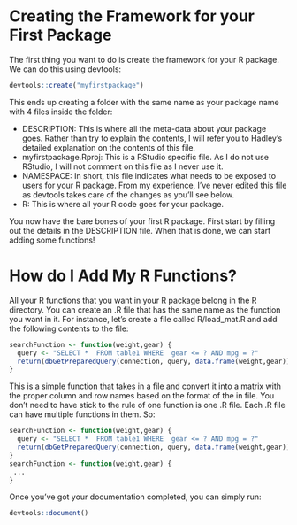 # Creating the Framework for your First Package

The first thing you want to do is create the framework for your R package. We can do this using devtools:

```R language
devtools::create("myfirstpackage")
```
This ends up creating a folder with the same name as your package name with 4 files inside the folder:

* DESCRIPTION: This is where all the meta-data about your package goes. Rather than try to explain the contents, I will refer you to Hadley’s detailed explanation on the contents of this file.
* myfirstpackage.Rproj: This is a RStudio specific file. As I do not use RStudio, I will not comment on this file as I never use it.
* NAMESPACE: In short, this file indicates what needs to be exposed to users for your R package. From my experience, I’ve never edited this file as devtools takes care of the changes as you’ll see below.
* R: This is where all your R code goes for your package.

You now have the bare bones of your first R package. First start by filling out the details in the DESCRIPTION file. When that is done, we can start adding some functions!

# How do I Add My R Functions?

All your R functions that you want in your R package belong in the R directory. You can create an .R file that has the same name as the function you want in it. For instance, let’s create a file called R/load_mat.R and add the following contents to the file:

```R language
searchFunction <- function(weight,gear) {
  query <- "SELECT *  FROM table1 WHERE  gear <= ? AND mpg = ?"
  return(dbGetPreparedQuery(connection, query, data.frame(weight,gear)))
}
```
This is a simple function that takes in a file and convert it into a matrix with the proper column and row names based on the format of the in file. You don’t need to have stick to the rule of one function is one .R file. Each .R file can have multiple functions in them. So:
```R language
searchFunction <- function(weight,gear) {
  query <- "SELECT *  FROM table1 WHERE  gear <= ? AND mpg = ?"
  return(dbGetPreparedQuery(connection, query, data.frame(weight,gear)))
}
searchFunction <- function(weight,gear) {
 ... 
}
```


Once you’ve got your documentation completed, you can simply run:

```R language
devtools::document()
```